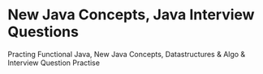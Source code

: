 # New Java Concepts, Java Interview Questions
Practing Functional Java, New Java Concepts, Datastructures &amp; Algo &amp; Interview Question Practise
